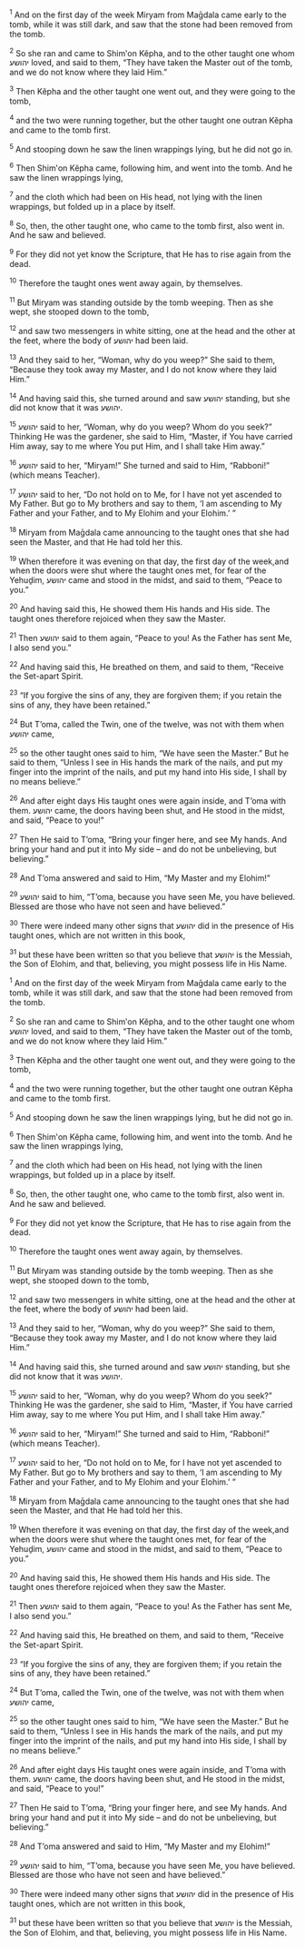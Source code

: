 <sup>1</sup> And on the first day of the week Miryam from Maḡdala came early to the tomb, while it was still dark, and saw that the stone had been removed from the tomb.

<sup>2</sup> So she ran and came to Shim‛on Kĕpha, and to the other taught one whom יהושע loved, and said to them, “They have taken the Master out of the tomb, and we do not know where they laid Him.”

<sup>3</sup> Then Kĕpha and the other taught one went out, and they were going to the tomb,

<sup>4</sup> and the two were running together, but the other taught one outran Kĕpha and came to the tomb first.

<sup>5</sup> And stooping down he saw the linen wrappings lying, but he did not go in.

<sup>6</sup> Then Shim‛on Kĕpha came, following him, and went into the tomb. And he saw the linen wrappings lying,

<sup>7</sup> and the cloth which had been on His head, not lying with the linen wrappings, but folded up in a place by itself.

<sup>8</sup> So, then, the other taught one, who came to the tomb first, also went in. And he saw and believed.

<sup>9</sup> For they did not yet know the Scripture, that He has to rise again from the dead.

<sup>10</sup> Therefore the taught ones went away again, by themselves.

<sup>11</sup> But Miryam was standing outside by the tomb weeping. Then as she wept, she stooped down to the tomb,

<sup>12</sup> and saw two messengers in white sitting, one at the head and the other at the feet, where the body of יהושע had been laid.

<sup>13</sup> And they said to her, “Woman, why do you weep?” She said to them, “Because they took away my Master, and I do not know where they laid Him.”

<sup>14</sup> And having said this, she turned around and saw יהושע standing, but she did not know that it was יהושע.

<sup>15</sup> יהושע said to her, “Woman, why do you weep? Whom do you seek?” Thinking He was the gardener, she said to Him, “Master, if You have carried Him away, say to me where You put Him, and I shall take Him away.”

<sup>16</sup> יהושע said to her, “Miryam!” She turned and said to Him, “Rabboni!” (which means Teacher).

<sup>17</sup> יהושע said to her, “Do not hold on to Me, for I have not yet ascended to My Father. But go to My brothers and say to them, ‘I am ascending to My Father and your Father, and to My Elohim and your Elohim.’ ”

<sup>18</sup> Miryam from Maḡdala came announcing to the taught ones that she had seen the Master, and that He had told her this.

<sup>19</sup> When therefore it was evening on that day, the first day of the week,and when the doors were shut where the taught ones met, for fear of the Yehuḏim, יהושע came and stood in the midst, and said to them, “Peace to you.”

<sup>20</sup> And having said this, He showed them His hands and His side. The taught ones therefore rejoiced when they saw the Master.

<sup>21</sup> Then יהושע said to them again, “Peace to you! As the Father has sent Me, I also send you.”

<sup>22</sup> And having said this, He breathed on them, and said to them, “Receive the Set-apart Spirit.

<sup>23</sup> “If you forgive the sins of any, they are forgiven them; if you retain the sins of any, they have been retained.”

<sup>24</sup> But T’oma, called the Twin, one of the twelve, was not with them when יהושע came,

<sup>25</sup> so the other taught ones said to him, “We have seen the Master.” But he said to them, “Unless I see in His hands the mark of the nails, and put my finger into the imprint of the nails, and put my hand into His side, I shall by no means believe.”

<sup>26</sup> And after eight days His taught ones were again inside, and T’oma with them. יהושע came, the doors having been shut, and He stood in the midst, and said, “Peace to you!”

<sup>27</sup> Then He said to T’oma, “Bring your finger here, and see My hands. And bring your hand and put it into My side – and do not be unbelieving, but believing.”

<sup>28</sup> And T’oma answered and said to Him, “My Master and my Elohim!”

<sup>29</sup> יהושע said to him, “T’oma, because you have seen Me, you have believed. Blessed are those who have not seen and have believed.”

<sup>30</sup> There were indeed many other signs that יהושע did in the presence of His taught ones, which are not written in this book,

<sup>31</sup> but these have been written so that you believe that יהושע is the Messiah, the Son of Elohim, and that, believing, you might possess life in His Name.

<sup>1</sup> And on the first day of the week Miryam from Maḡdala came early to the tomb, while it was still dark, and saw that the stone had been removed from the tomb.

<sup>2</sup> So she ran and came to Shim‛on Kĕpha, and to the other taught one whom יהושע loved, and said to them, “They have taken the Master out of the tomb, and we do not know where they laid Him.”

<sup>3</sup> Then Kĕpha and the other taught one went out, and they were going to the tomb,

<sup>4</sup> and the two were running together, but the other taught one outran Kĕpha and came to the tomb first.

<sup>5</sup> And stooping down he saw the linen wrappings lying, but he did not go in.

<sup>6</sup> Then Shim‛on Kĕpha came, following him, and went into the tomb. And he saw the linen wrappings lying,

<sup>7</sup> and the cloth which had been on His head, not lying with the linen wrappings, but folded up in a place by itself.

<sup>8</sup> So, then, the other taught one, who came to the tomb first, also went in. And he saw and believed.

<sup>9</sup> For they did not yet know the Scripture, that He has to rise again from the dead.

<sup>10</sup> Therefore the taught ones went away again, by themselves.

<sup>11</sup> But Miryam was standing outside by the tomb weeping. Then as she wept, she stooped down to the tomb,

<sup>12</sup> and saw two messengers in white sitting, one at the head and the other at the feet, where the body of יהושע had been laid.

<sup>13</sup> And they said to her, “Woman, why do you weep?” She said to them, “Because they took away my Master, and I do not know where they laid Him.”

<sup>14</sup> And having said this, she turned around and saw יהושע standing, but she did not know that it was יהושע.

<sup>15</sup> יהושע said to her, “Woman, why do you weep? Whom do you seek?” Thinking He was the gardener, she said to Him, “Master, if You have carried Him away, say to me where You put Him, and I shall take Him away.”

<sup>16</sup> יהושע said to her, “Miryam!” She turned and said to Him, “Rabboni!” (which means Teacher).

<sup>17</sup> יהושע said to her, “Do not hold on to Me, for I have not yet ascended to My Father. But go to My brothers and say to them, ‘I am ascending to My Father and your Father, and to My Elohim and your Elohim.’ ”

<sup>18</sup> Miryam from Maḡdala came announcing to the taught ones that she had seen the Master, and that He had told her this.

<sup>19</sup> When therefore it was evening on that day, the first day of the week,and when the doors were shut where the taught ones met, for fear of the Yehuḏim, יהושע came and stood in the midst, and said to them, “Peace to you.”

<sup>20</sup> And having said this, He showed them His hands and His side. The taught ones therefore rejoiced when they saw the Master.

<sup>21</sup> Then יהושע said to them again, “Peace to you! As the Father has sent Me, I also send you.”

<sup>22</sup> And having said this, He breathed on them, and said to them, “Receive the Set-apart Spirit.

<sup>23</sup> “If you forgive the sins of any, they are forgiven them; if you retain the sins of any, they have been retained.”

<sup>24</sup> But T’oma, called the Twin, one of the twelve, was not with them when יהושע came,

<sup>25</sup> so the other taught ones said to him, “We have seen the Master.” But he said to them, “Unless I see in His hands the mark of the nails, and put my finger into the imprint of the nails, and put my hand into His side, I shall by no means believe.”

<sup>26</sup> And after eight days His taught ones were again inside, and T’oma with them. יהושע came, the doors having been shut, and He stood in the midst, and said, “Peace to you!”

<sup>27</sup> Then He said to T’oma, “Bring your finger here, and see My hands. And bring your hand and put it into My side – and do not be unbelieving, but believing.”

<sup>28</sup> And T’oma answered and said to Him, “My Master and my Elohim!”

<sup>29</sup> יהושע said to him, “T’oma, because you have seen Me, you have believed. Blessed are those who have not seen and have believed.”

<sup>30</sup> There were indeed many other signs that יהושע did in the presence of His taught ones, which are not written in this book,

<sup>31</sup> but these have been written so that you believe that יהושע is the Messiah, the Son of Elohim, and that, believing, you might possess life in His Name.

